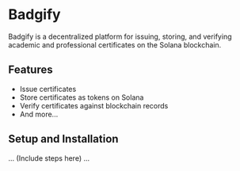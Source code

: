 # Badgify

Badgify is a decentralized platform for issuing, storing, and verifying academic and professional certificates on the Solana blockchain.

## Features
- Issue certificates
- Store certificates as tokens on Solana
- Verify certificates against blockchain records
- And more...

## Setup and Installation
... (Include steps here) ...
